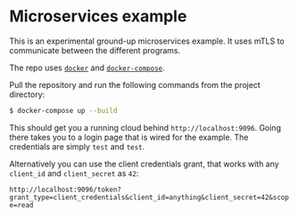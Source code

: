 # Microservices example

This is an experimental ground-up microservices example. It uses mTLS 
to communicate between the  different programs. 

The repo uses [`docker`](https://docs.docker.com/get-docker/) and 
[`docker-compose`](https://docs.docker.com/compose/install/). 

Pull the repository and run the following commands from the project 
directory:

```bash
$ docker-compose up --build
```
 
This should get you a running cloud behind `http://localhost:9096`. 
Going there takes you to a login page that is wired for the example. The 
credentials are simply `test` and `test`.

Alternatively you can use the client credentials grant, that works with any
`client_id` and `client_secret` as `42`:

`http://localhost:9096/token?grant_type=client_credentials&client_id=anything&client_secret=42&scope=read`

